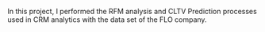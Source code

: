 In this project, I performed the RFM analysis and CLTV Prediction processes used in CRM analytics with the data set of the FLO company.